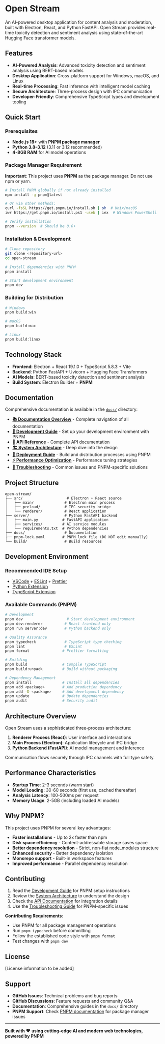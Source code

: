 # Open Stream

An AI-powered desktop application for content analysis and moderation, built with Electron, React, and Python FastAPI. Open Stream provides real-time toxicity detection and sentiment analysis using state-of-the-art Hugging Face transformer models.

## Features

- **AI-Powered Analysis**: Advanced toxicity detection and sentiment analysis using BERT-based models
- **Desktop Application**: Cross-platform support for Windows, macOS, and Linux
- **Real-time Processing**: Fast inference with intelligent model caching
- **Secure Architecture**: Three-process design with IPC communication
- **Developer-Friendly**: Comprehensive TypeScript types and development tooling

## Quick Start

### Prerequisites

- **Node.js 18+** with **PNPM package manager**
- **Python 3.8-3.12** (3.11 or 3.12 recommended)
- **4-8GB RAM** for AI model operations

### Package Manager Requirement

**Important**: This project uses **PNPM** as the package manager. Do not use npm or yarn.

```bash
# Install PNPM globally if not already installed
npm install -g pnpm@latest

# Or via other methods:
curl -fsSL https://get.pnpm.io/install.sh | sh  # Unix/macOS
iwr https://get.pnpm.io/install.ps1 -useb | iex  # Windows PowerShell

# Verify installation
pnpm --version  # Should be 8.0+
```

### Installation & Development

```bash
# Clone repository
git clone <repository-url>
cd open-stream

# Install dependencies with PNPM
pnpm install

# Start development environment
pnpm dev
```

### Building for Distribution

```bash
# Windows
pnpm build:win

# macOS  
pnpm build:mac

# Linux
pnpm build:linux
```

## Technology Stack

- **Frontend**: Electron + React 19.1.0 + TypeScript 5.8.3 + Vite
- **Backend**: Python FastAPI + Uvicorn + Hugging Face Transformers
- **AI Models**: BERT-based toxicity detection and sentiment analysis
- **Build System**: Electron Builder + **PNPM**

## Documentation

Comprehensive documentation is available in the [`docs/`](docs/) directory:

- **[📚 Documentation Overview](docs/README.md)** - Complete navigation of all documentation
- **[🚀 Development Guide](docs/development/DEVELOPMENT.md)** - Set up your development environment with PNPM
- **[📖 API Reference](docs/api/API.md)** - Complete API documentation
- **[🏗️ System Architecture](docs/architecture/ARCHITECTURE.md)** - Deep dive into the design
- **[🚢 Deployment Guide](docs/deployment/DEPLOYMENT.md)** - Build and distribution processes using PNPM
- **[⚡ Performance Optimization](docs/performance/PERFORMANCE.md)** - Performance tuning strategies
- **[🔧 Troubleshooting](docs/troubleshooting/TROUBLESHOOTING.md)** - Common issues and PNPM-specific solutions

## Project Structure

```
open-stream/
├── src/                    # Electron + React source
│   ├── main/              # Electron main process
│   ├── preload/           # IPC security bridge
│   └── renderer/          # React application
├── server/                # Python FastAPI backend
│   ├── main.py           # FastAPI application
│   ├── services/         # AI service modules
│   └── requirements.txt  # Python dependencies
├── docs/                  # Documentation
├── pnpm-lock.yaml        # PNPM lock file (DO NOT edit manually)
└── build/                 # Build resources
```

## Development Environment

### Recommended IDE Setup

- [VSCode](https://code.visualstudio.com/) + [ESLint](https://marketplace.visualstudio.com/items?itemName=dbaeumer.vscode-eslint) + [Prettier](https://marketplace.visualstudio.com/items?itemName=esbenp.prettier-vscode)
- [Python Extension](https://marketplace.visualstudio.com/items?itemName=ms-python.python)
- [TypeScript Extension](https://marketplace.visualstudio.com/items?itemName=ms-vscode.vscode-typescript-next)

### Available Commands (PNPM)

```bash
# Development
pnpm dev                    # Start development environment
pnpm dev:renderer          # React frontend only
pnpm run server:dev        # Python backend only

# Quality Assurance
pnpm typecheck             # TypeScript type checking
pnpm lint                  # ESLint
pnpm format               # Prettier formatting

# Building
pnpm build                # Compile TypeScript
pnpm build:unpack         # Build without packaging

# Dependency Management
pnpm install              # Install all dependencies
pnpm add <package>        # Add production dependency
pnpm add -D <package>     # Add development dependency
pnpm update               # Update dependencies
pnpm audit                # Security audit
```

## Architecture Overview

Open Stream uses a sophisticated three-process architecture:

1. **Renderer Process (React)**: User interface and interactions
2. **Main Process (Electron)**: Application lifecycle and IPC bridge
3. **Python Backend (FastAPI)**: AI model management and inference

Communication flows securely through IPC channels with full type safety.

## Performance Characteristics

- **Startup Time**: 2-3 seconds (warm start)
- **Model Loading**: 30-60 seconds (first use, cached thereafter)
- **Analysis Latency**: 100-500ms per request
- **Memory Usage**: 2-5GB (including loaded AI models)

## Why PNPM?

This project uses PNPM for several key advantages:

- **Faster installations** - Up to 2x faster than npm
- **Disk space efficiency** - Content-addressable storage saves space
- **Better dependency resolution** - Strict, non-flat node_modules structure
- **Enhanced security** - Better dependency isolation
- **Monorepo support** - Built-in workspace features
- **Improved performance** - Parallel dependency resolution

## Contributing

1. Read the [Development Guide](docs/development/DEVELOPMENT.md) for PNPM setup instructions
2. Review the [System Architecture](docs/architecture/ARCHITECTURE.md) to understand the design
3. Check the [API Documentation](docs/api/API.md) for integration details
4. Use the [Troubleshooting Guide](docs/troubleshooting/TROUBLESHOOTING.md) for PNPM-specific issues

**Contributing Requirements**:
- Use PNPM for all package management operations
- Run `pnpm typecheck` before committing
- Follow the established code style with `pnpm format`
- Test changes with `pnpm dev`

## License

[License information to be added]

## Support

- **GitHub Issues**: Technical problems and bug reports
- **GitHub Discussions**: Feature requests and community Q&A
- **Documentation**: Comprehensive guides in the `docs/` directory
- **PNPM Support**: Check [PNPM documentation](https://pnpm.io/) for package manager issues

---

**Built with** ❤️ **using cutting-edge AI and modern web technologies, powered by PNPM**